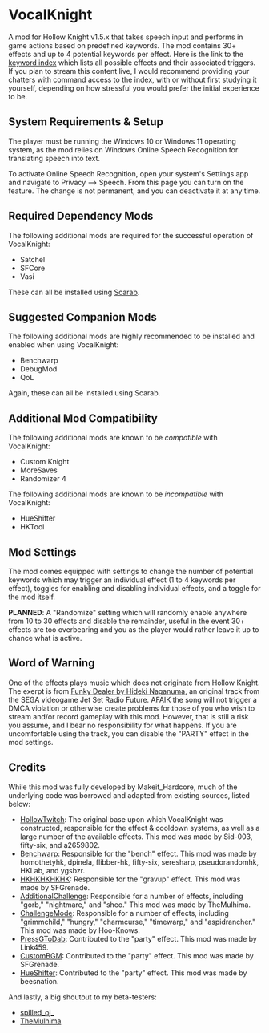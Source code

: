 ﻿# VocalKnight

A mod for Hollow Knight v1.5.x that takes speech input and performs in game actions based on predefined keywords. The mod contains 30+ effects and up to 4 potential keywords per effect. Here is the link to the [keyword index](https://docs.google.com/document/d/1BbaO1pJV2KUgSY1maqH4CtloD41PyoLs0HxU9do1_oc/edit?usp=sharing) which lists all possible effects and their associated triggers. If you plan to stream this content live, I would recommend providing your chatters with command access to the index, with or without first studying it yourself, depending on how stressful you would prefer the initial experience to be.

## System Requirements & Setup

The player must be running the Windows 10 or Windows 11 operating system, as the mod relies on Windows Online Speech Recognition for translating speech into text.

To activate Online Speech Recognition, open your system's Settings app and navigate to Privacy --> Speech. From this page you can turn on the feature. The change is not permanent, and you can deactivate it at any time.

## Required Dependency Mods

The following additional mods are required for the successful operation of VocalKnight:
- Satchel
- SFCore
- Vasi

These can all be installed using [Scarab](https://github.com/fifty-six/Scarab).

## Suggested Companion Mods

The following additional mods are highly recommended to be installed and enabled when using VocalKnight:
- Benchwarp
- DebugMod
- QoL

Again, these can all be installed using Scarab.

## Additional Mod Compatibility

The following additional mods are known to be *compatible* with VocalKnight:
- Custom Knight
- MoreSaves
- Randomizer 4

The following additional mods are known to be *incompatible* with VocalKnight:
- HueShifter
- HKTool

## Mod Settings

The mod comes equipped with settings to change the number of potential keywords which may trigger an individual effect (1 to 4 keywords per effect), toggles for enabling and disabling individual effects, and a toggle for the mod itself.

**PLANNED**: A "Randomize" setting which will randomly enable anywhere from 10 to 30 effects and disable the remainder, useful in the event 30+ effects are too overbearing and you as the player would rather leave it up to chance what is active.

## Word of Warning

One of the effects plays music which does not originate from Hollow Knight. The exerpt is from [Funky Dealer by Hideki Naganuma](https://www.youtube.com/watch?v=CwE2k0HMDfo), an original track from the SEGA videogame Jet Set Radio Future. AFAIK the song will not trigger a DMCA violation or otherwise create problems for those of you who wish to stream and/or record gameplay with this mod. However, that is still a risk you assume, and I bear no responsibility for what happens. If you are uncomfortable using the track, you can disable the "PARTY" effect in the mod settings.

## Credits

While this mod was fully developed by Makeit_Hardcore, much of the underlying code was borrowed and adapted from existing sources, listed below:
- [HollowTwitch](https://github.com/Sid-003/HKTwitch/): The original base upon which VocalKnight was constructed, responsible for the effect & cooldown systems, as well as a large number of the available effects. This mod was made by Sid-003, fifty-six, and a2659802.
- [Benchwarp](https://github.com/homothetyhk/HollowKnight.BenchwarpMod/): Responsible for the "bench" effect. This mod was made by homothetyhk, dpinela, flibber-hk, fifty-six, seresharp, pseudorandomhk, HKLab, and ygsbzr.
- [HKHKHKHKHK](https://github.com/SFGrenade/HKHKHKHKHK/): Responsible for the "gravup" effect. This mod was made by SFGrenade.
- [AdditionalChallenge](https://github.com/TheMulhima/AdditionalChallenge): Responsible for a number of effects, including "gorb," "nightmare," and "sheo." This mod was made by TheMulhima.
- [ChallengeMode](https://github.com/Hoo-Knows/HollowKnight.ChallengeMode): Responsible for a number of effects, including "grimmchild," "hungry," "charmcurse," "timewarp," and "aspidrancher." This mod was made by Hoo-Knows.
- [PressGToDab](https://github.com/Link459/PressGToDab/): Contributed to the "party" effect. This mod was made by Link459.
- [CustomBGM](https://github.com/SFGrenade/CustomBgm/): Contributed to the "party" effect. This mod was made by SFGrenade.
- [HueShifter](https://github.com/beesnation/HueShifter): Contributed to the "party" effect. This mod was made by beesnation.

And lastly, a big shoutout to my beta-testers:
- [spilled_oj_](https://www.twitch.tv/spilled_oj_)
- [TheMulhima](https://github.com/TheMulhima)
